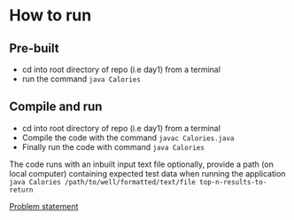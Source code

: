 # How to run
## Pre-built
- cd into root directory of repo (i.e day1) from a terminal
- run the command `java Calories`

## Compile and run
- cd into root directory of repo (i.e day1) from a terminal
- Compile the code with the command `javac Calories.java`
- Finally run the code with command `java Calories`

The code runs with an inbuilt input text file optionally, provide a path (on local computer) containing expected test data when running the application `java Calories /path/to/well/formatted/text/file top-n-results-to-return`

[Problem statement](https://adventofcode.com/2022/day/1)

